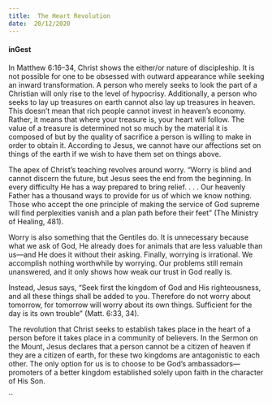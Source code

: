 ```yaml
---
title:  The Heart Revolution
date:  20/12/2020
---
```


#### inGest

In Matthew 6:16–34, Christ shows the either/or nature of discipleship. It is not possible for one to be obsessed with outward appearance while seeking an inward transformation. A person who merely seeks to look the part of a Christian will only rise to the level of hypocrisy. Additionally, a person who seeks to lay up treasures on earth cannot also lay up treasures in heaven. This doesn’t mean that rich people cannot invest in heaven’s economy. Rather, it means that where your treasure is, your heart will follow. The value of a treasure is determined not so much by the material it is composed of but by the quality of sacrifice a person is willing to make in order to obtain it. According to Jesus, we cannot have our affections set on things of the earth if we wish to have them set on things above.

The apex of Christ’s teaching revolves around worry. “Worry is blind and cannot discern the future, but Jesus sees the end from the beginning. In every difficulty He has a way prepared to bring relief. . . . Our heavenly Father has a thousand ways to provide for us of which we know nothing. Those who accept the one principle of making the service of God supreme will find perplexities vanish and a plan path before their feet” (The Ministry of Healing, 481).

Worry is also something that the Gentiles do. It is unnecessary because what we ask of God, He already does for animals that are less valuable than us—and He does it without their asking. Finally, worrying is irrational. We accomplish nothing worthwhile by worrying. Our problems still remain unanswered, and it only shows how weak our trust in God really is.

Instead, Jesus says, “Seek first the kingdom of God and His righteousness, and all these things shall be added to you. Therefore do not worry about tomorrow, for tomorrow will worry about its own things. Sufficient for the day is its own trouble” (Matt. 6:33, 34).

The revolution that Christ seeks to establish takes place in the heart of a person before it takes place in a community of believers. In the Sermon on the Mount, Jesus declares that a person cannot be a citizen of heaven if they are a citizen of earth, for these two kingdoms are antagonistic to each other. The only option for us is to choose to be God’s ambassadors—promoters of a better kingdom established solely upon faith in the character of His Son.

``